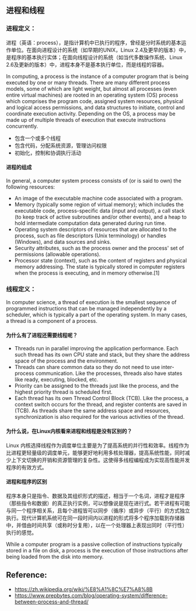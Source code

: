 ## 进程和线程

### 进程定义：

进程（英语：process），是指计算机中已执行的程序，曾经是分时系统的基本运作单位。在面向进程设计的系统（如早期的UNIX，Linux 2.4及更早的版本）中，是程序的基本执行实体；在面向线程设计的系统（如当代多数操作系统、Linux 2.6及更新的版本）中，进程本身不是基本执行单位，而是线程的容器。

In computing, a process is the instance of a computer program that is being executed by one or many threads. There are many different process models, some of which are light weight, but almost all processes (even entire virtual machines) are rooted in an operating system (OS) process which comprises the program code, assigned system resources, physical and logical access permissions, and data structures to initiate, control and coordinate execution activity. Depending on the OS, a process may be made up of multiple threads of execution that execute instructions concurrently.

- 包含一个或多个线程
- 包含代码，分配系统资源，管理访问权限
- 初始化，控制和协调执行活动

#### 进程的组成



In general, a computer system process consists of (or is said to own) the following resources:

- An image of the executable machine code associated with a program.
- Memory (typically some region of virtual memory); which includes the executable code, process-specific data (input and output), a call stack (to keep track of active subroutines and/or other events), and a heap to hold intermediate computation data generated during run time.
- Operating system descriptors of resources that are allocated to the process, such as file descriptors (Unix terminology) or handles (Windows), and data sources and sinks.
- Security attributes, such as the process owner and the process' set of permissions (allowable operations).
- Processor state (context), such as the content of registers and physical memory addressing. The state is typically stored in computer registers when the process is executing, and in memory otherwise.[1]

### 线程定义：

In computer science, a thread of execution is the smallest sequence of programmed instructions that can be managed independently by a scheduler, which is typically a part of the operating system. In many cases, a thread is a component of a process.

#### 为什么有了进程还需要线程呢？

- Threads run in parallel improving the application performance. Each such thread has its own CPU state and stack, but they share the address space of the process and the environment. 
- Threads can share common data so they do not need to use inter-process communication. Like the processes, threads also have states like ready, executing, blocked, etc. 
- Priority can be assigned to the threads just like the process, and the highest priority thread is scheduled first.
- Each thread has its own Thread Control Block (TCB). Like the process, a context switch occurs for the thread, and register contents are saved in (TCB). As threads share the same address space and resources, synchronization is also required for the various activities of the thread.

#### 为什么说，在Linux内核看来进程和线程是没有区别的？

Linux 内核选择线程作为调度单位主要是为了提高系统的并行性和效率。线程作为比进程更轻量级的调度单元，能够更好地利用多核处理器，提高系统性能，同时减少上下文切换的开销和资源管理的复杂性。这使得多线程编程成为实现高性能并发程序的有效方式。

#### 进程和程序的区别

程序本身只是指令、数据及其组织形式的描述，相当于一个名词，进程才是程序（那些指令和数据）的真正执行实例，可以想像说是现在进行式。若干进程有可能与同一个程序相关系，且每个进程皆可以同步（循序）或异步（平行）的方式独立执行。现代计算机系统可在同一段时间内以进程的形式将多个程序加载到存储器中，并借由时间共享（或称时分复用），以在一个处理器上表现出同时（平行性）执行的感觉。

While a computer program is a passive collection of instructions typically stored in a file on disk, a process is the execution of those instructions after being loaded from the disk into memory. 



















## Reference: 

- https://zh.wikipedia.org/wiki/%E8%A1%8C%E7%A8%8B
- https://www.prepbytes.com/blog/operating-system/difference-between-process-and-thread/